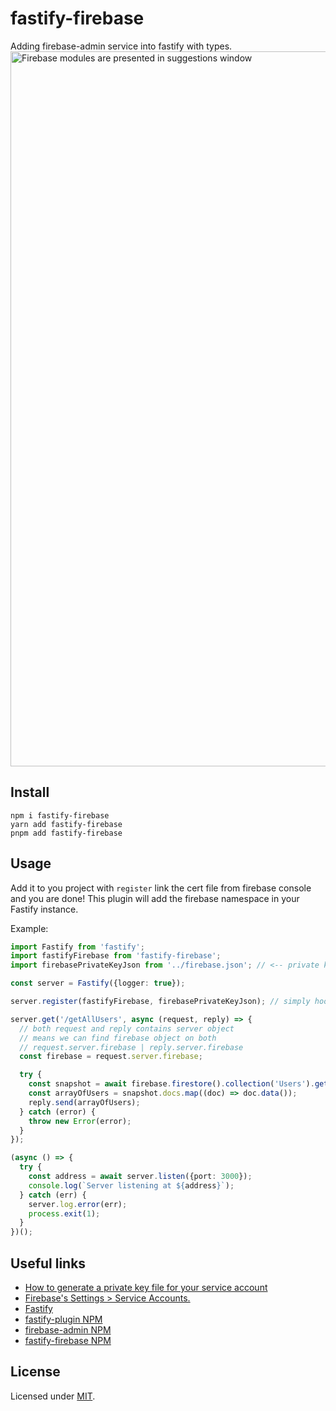 # fastify-firebase

Adding firebase-admin service into fastify with types.
<img width="1144" alt="Firebase modules are presented in suggestions window" src="https://user-images.githubusercontent.com/6795014/192258871-36a637dc-5f82-431d-9c75-bc5a5fe57950.png">

## Install
```
npm i fastify-firebase
yarn add fastify-firebase
pnpm add fastify-firebase
```

## Usage
Add it to you project with `register` link the cert file from firebase console and you are done!
This plugin will add the firebase namespace in your Fastify instance.

Example:
```ts
import Fastify from 'fastify';
import fastifyFirebase from 'fastify-firebase';
import firebasePrivateKeyJson from '../firebase.json'; // <-- private key file can be downloaded from firebase console (aka cert file).

const server = Fastify({logger: true});

server.register(fastifyFirebase, firebasePrivateKeyJson); // simply hook the plugin with the cert file.

server.get('/getAllUsers', async (request, reply) => {
  // both request and reply contains server object
  // means we can find firebase object on both
  // request.server.firebase | reply.server.firebase
  const firebase = request.server.firebase;

  try {
    const snapshot = await firebase.firestore().collection('Users').get();
    const arrayOfUsers = snapshot.docs.map((doc) => doc.data());
    reply.send(arrayOfUsers);
  } catch (error) {
    throw new Error(error);
  }
});

(async () => {
  try {
    const address = await server.listen({port: 3000});
    console.log(`Server listening at ${address}`);
  } catch (err) {
    server.log.error(err);
    process.exit(1);
  }
})();

```

## Useful links
- [How to generate a private key file for your service account](https://firebase.google.com/docs/admin/setup#node.js)
- [Firebase's Settings > Service Accounts.](https://console.firebase.google.com/project/_/settings/serviceaccounts/adminsdk)
- [Fastify](https://www.fastify.io/)
- [fastify-plugin NPM](https://www.npmjs.com/package/fastify-plugin)
- [firebase-admin NPM](https://www.npmjs.com/package/firebase-admin)
- [fastify-firebase NPM](https://www.npmjs.com/package/fastify-firebase)

## License
Licensed under [MIT](./LICENSE).
